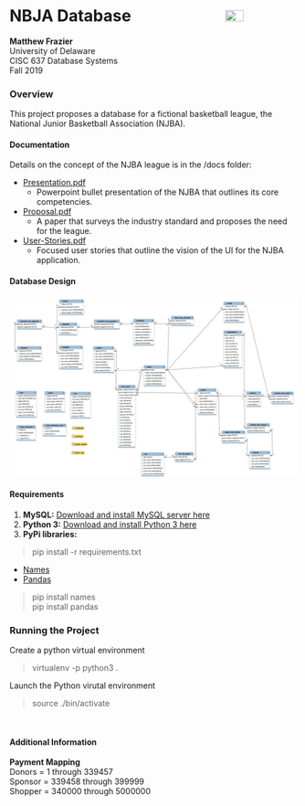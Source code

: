 # NBJA Database <img src="https://flcfit.com/wp-content/uploads/2018/04/Mens-league-logo.png" align="right" width="25%" height="25%"></img>
**Matthew Frazier**<br>
University of Delaware<br>
CISC 637 Database Systems<br>
Fall 2019

### Overview
This project proposes a database for a fictional basketball league, the National Junior Basketball Association (NJBA).

#### Documentation
Details on the concept of the NJBA league is in the /docs folder:
* [Presentation.pdf](docs/Presentation.pdf)
  - Powerpoint bullet presentation of the NJBA that outlines its core competencies.
* [Proposal.pdf](docs/Proposal.pdf)
  - A paper that surveys the industry standard and proposes the need for the league.
* [User-Stories.pdf](docs/User-Stories.pdf)
  - Focused user stories that outline the vision of the UI for the NJBA application.
  
#### Database Design
![Physical Model](docs/models/physical-model-revised.png)


#### Requirements
1. **MySQL:** [Download and install MySQL server here](https://dev.mysql.com/downloads/)
2. **Python 3:** [Download and install Python 3 here](https://www.python.org/downloads/)
3. **PyPi libraries:**
> pip install -r requirements.txt
  - [Names](https://pypi.org/project/names/)
  - [Pandas](https://pypi.org/project/pandas/)
> pip install names<br>
> pip install pandas<br>
>
  
        
### Running the Project
Create a python virtual environment
> virtualenv -p python3 .

Launch the Python virutal environment
> source ./bin/activate

<br>

#### Additional Information
**Payment Mapping**<br>
Donors  = 1      through 339457<br>
Sponsor = 339458 through 399999<br>
Shopper = 340000 through 5000000<br>
